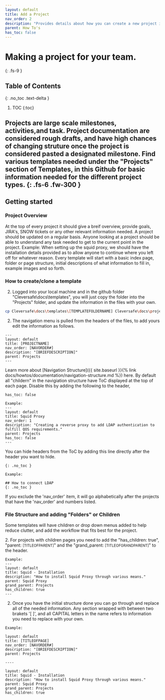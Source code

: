 ```yaml
---
layout: default
title: Add a Project
nav_order: 2
description: "Provides details about how you can create a new project into your squads docuemtnation page, add it to the navigation menu, and tips on formatting. "
parent: How To's
has_toc: false
---
```


# Making a project for your team.
{: .fs-9 }

## Table of Contents 
{: .no_toc .text-delta }

1. TOC
{:toc}

Projects are large scale milestones, activities,and task. Project documentation are considered rough drafts, and have high chances of changing struture once the project is considered pasted a designated milestone. Find various templates needed under the "Projects" section of Templates, in this Github for basic information needed for the different project types. 
{: .fs-6 .fw-300 }
---

## Getting started

### Project Overview

At the top of every project it should give a breif overview, provide goals, JIRA's, SNOW tickets or any other relevant information needed. A project should be updated on a regular basis. Anyone looking at a project should be able to understand any task needed to get to the current point in the project. Example: When setting up the squid proxy, we should have the installation details provided as to allow anyone to continue where you left off for whatever reason. Every template will start with a basic index page, folder or page structure, initial descriptions of what information to fill in, example images and so forth. 

### How to create/clone a template

2. Logged into your local machine and in the github folder "Cleversafe\docs\templates\", you will just copy the folder into the "Projects" folder, and update the information in the files with your own. 

```bash
cp Cleversafe\docs\templates\[TEMPLATEFOLDERNAME] Cleversafe\docs\projects\[PROJECTNAME] 
```

2. The navigation menu is pulled from the headers of the files, to add yours edit the information as follows.

```
---
layout: default
title: [PROJECTNAME]
nav_order: [NAVORDER#]
description: "[BRIEFDESCRIPTION]"
parent: Projects
---
```

Learn more about [Navigation Structure]({{ site.baseurl }}{% link docs/howtos/documentation/navigation-structure.md %}) here. By default all "childern" in the navigiation structure have ToC displayed at the top of each page. Disable this by adding the following to the header, 

```
has_toc: false

Example:
---
layout: default
title: Squid Proxy
nav_order: 1
description: "Creating a reverse proxy to add LDAP authentication to fulfill QOS requirements."
parent: Projects
has_toc: false
---
```

You can hide headers from the ToC by adding this line directly after the header you want to hide.

```
{: .no_toc }

Example:

## How to connect LDAP
{: .no_toc }
```

If you exclude the 'nav_order' item, it will go alphabetically after the projects that have the 'nav_order' and numbers listed.

### File Structure and adding "Folders" or Children

Some templates will have children or drop down menus added to help reduce clutter, and add the workflow that fits best for the project. 
<div markdown="1">
2. For projects with children pages you need to add the "has_children: true", "parent: <small>[TITLEOFPARENT]</small>" and the "grand_parent: <small>[TITLEOFGRANDPARENT]</small>" to the header. 

```
Example:
---
layout: default
title: Squid - Installation
description: "How to install Squid Proxy through various means."
parent: Squid Proxy
grand_parent: Projects
has_children: true
---
```
2. Once you have the initial structure done you can go through and replace all of the needed information. Any section wrapped with between two brakets '[ ]', and all CAPITAL letters in the name refers to information you need to replace with your own.

```
Example: 

layout: default
title: [TITLEOFPAGE]
nav_order: [NAVORDER#]
description: "[BRIEFDESCRIPTION]"
parent: Projects

----

layout: default
title: Squid - Installation
description: "How to install Squid Proxy through various means."
parent: Squid Proxy
grand_parent: Projects
has_children: true
```
</div>